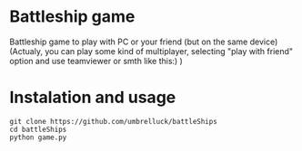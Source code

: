 # Battleship game
Battleship game to play with PC or your friend (but on the same device)
(Actualy, you can play some kind of multiplayer, selecting "play with friend" option and use teamviewer or smth like this:) )
# Instalation and usage
````
git clone https://github.com/umbrelluck/battleShips
cd battleShips
python game.py
````
